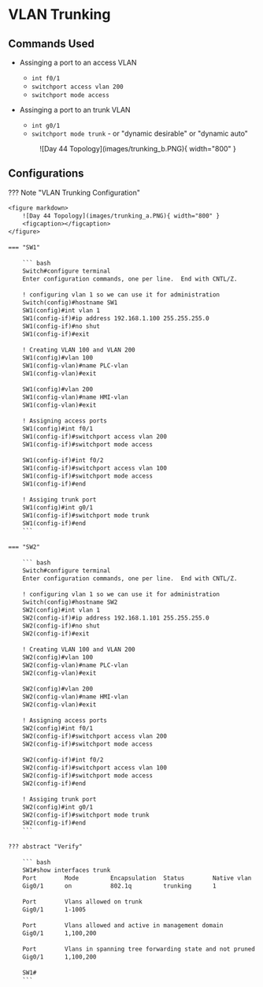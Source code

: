 # VLAN Trunking

## Commands Used

* Assinging a port to an access VLAN
    * `int f0/1`
    * `switchport access vlan 200`
    * `switchport mode access`

* Assinging a port to an trunk VLAN
    * `int g0/1`
    * `switchport mode trunk` - or "dynamic desirable" or "dynamic auto"

    <figure markdown>
        ![Day 44 Topology](images/trunking_b.PNG){ width="800" }
        <figcaption></figcaption>
    </figure>




## Configurations

??? Note "VLAN Trunking Configuration"

    <figure markdown>
        ![Day 44 Topology](images/trunking_a.PNG){ width="800" }
        <figcaption></figcaption>
    </figure>

    === "SW1"

        ``` bash
        Switch#configure terminal
        Enter configuration commands, one per line.  End with CNTL/Z.

        ! configuring vlan 1 so we can use it for administration
        Switch(config)#hostname SW1
        SW1(config)#int vlan 1
        SW1(config-if)#ip address 192.168.1.100 255.255.255.0
        SW1(config-if)#no shut
        SW1(config-if)#exit

        ! Creating VLAN 100 and VLAN 200
        SW1(config)#vlan 100
        SW1(config-vlan)#name PLC-vlan
        SW1(config-vlan)#exit

        SW1(config)#vlan 200
        SW1(config-vlan)#name HMI-vlan
        SW1(config-vlan)#exit

        ! Assigning access ports
        SW1(config)#int f0/1
        SW1(config-if)#switchport access vlan 200
        SW1(config-if)#switchport mode access

        SW1(config-if)#int f0/2
        SW1(config-if)#switchport access vlan 100
        SW1(config-if)#switchport mode access
        SW1(config-if)#end

        ! Assiging trunk port
        SW1(config)#int g0/1
        SW1(config-if)#switchport mode trunk
        SW1(config-if)#end
        ```

    === "SW2"

        ``` bash
        Switch#configure terminal
        Enter configuration commands, one per line.  End with CNTL/Z.

        ! configuring vlan 1 so we can use it for administration
        Switch(config)#hostname SW2
        SW2(config)#int vlan 1
        SW2(config-if)#ip address 192.168.1.101 255.255.255.0
        SW2(config-if)#no shut
        SW2(config-if)#exit

        ! Creating VLAN 100 and VLAN 200
        SW2(config)#vlan 100
        SW2(config-vlan)#name PLC-vlan
        SW2(config-vlan)#exit

        SW2(config)#vlan 200
        SW2(config-vlan)#name HMI-vlan
        SW2(config-vlan)#exit

        ! Assigning access ports
        SW2(config)#int f0/1
        SW2(config-if)#switchport access vlan 200
        SW2(config-if)#switchport mode access

        SW2(config-if)#int f0/2
        SW2(config-if)#switchport access vlan 100
        SW2(config-if)#switchport mode access
        SW2(config-if)#end

        ! Assiging trunk port
        SW2(config)#int g0/1
        SW2(config-if)#switchport mode trunk
        SW2(config-if)#end
        ```

    ??? abstract "Verify"

        ``` bash
        SW1#show interfaces trunk
        Port        Mode         Encapsulation  Status        Native vlan
        Gig0/1      on           802.1q         trunking      1

        Port        Vlans allowed on trunk
        Gig0/1      1-1005

        Port        Vlans allowed and active in management domain
        Gig0/1      1,100,200

        Port        Vlans in spanning tree forwarding state and not pruned
        Gig0/1      1,100,200

        SW1#
        ```